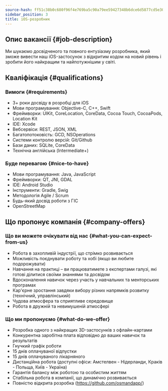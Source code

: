 ```yaml
---
source-hash: ff51c38b0c680f96f4e769ba5c90a79ee59427348b6dce6d5877cd5e30b74441
sidebar_position: 3
title: iOS-розробник
---
```


## Опис вакансії {#job-description}
Ми шукаємо досвідченого та повного ентузіазму розробника, який зможе вивести наш iOS-застосунок з відкритим кодом на новий рівень і зробити його найкращим та найпотужнішим у світі.

## Кваліфікація {#qualifications}

### Вимоги {#requirements}
- 3+ роки досвіду в розробці для iOS
- Мови програмування: Objective-C, C++, Swift
- Фреймворки: UIKit, CoreLocation, CoreData, Cocoa Touch, CocoaPods, Location Kit
- IDE: Xcode
- Вебсервіси: REST, JSON, XML
- Багатопотоковість: GCD, NSOperations
- Системи контролю версій: Git/Github
- Бази даних: SQLite, CoreData
- Технічна англійська (Intermediate+)

### Буде перевагою {#nice-to-have}
- Мови програмування: Java, JavaScript
- Фреймворки: QT, JNI, GDAL
- IDE: Android Studio
- Інструменти: Gradle, Swig
- Методологія Agile / Scrum
- Будь-який досвід роботи з ГІС
- OpenStreetMap

## Що пропонує компанія {#company-offers}

### Що ви можете очікувати від нас {#what-you-can-expect-from-us}
- Робота в захопливій індустрії, що стрімко розвивається
- Можливість поєднувати роботу та хобі (якщо ви любите подорожувати)
- Навчання на практиці – ви працюватимете з експертами галузі, які готові ділитися своїми знаннями та досвідом
- Вдосконалення навичок через участь у навчальних та менторських програмах
- Кар'єрне зростання завдяки вибору різних напрямків розвитку (технічний, управлінський)
- Чудова атмосфера та сприятливе середовище
- Робота в дружній та невимушеній атмосфері

### Що ми пропонуємо {#what-do-we-offer}
- Розробка одного з найкращих 3D-застосунків з офлайн-картами
- Конкурентна заробітна плата відповідно до ваших навичок та результатів
- Гнучкий графік роботи
- 15 днів оплачуваної відпустки
- 15 днів оплачуваного лікарняного
- Дистанційна робота (доступні офіси: Амстелвен - Нідерланди, Краків - Польща, Київ - Україна)
- Гарантія балансу між роботою та особистим життям
- Стабільна робота в компанії, що динамічно розвивається
- Повністю відкрита розробка (https://github.com/osmandapp/)